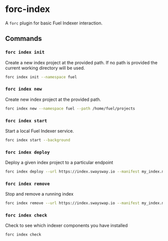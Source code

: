 # forc-index

A `forc` plugin for basic Fuel Indexer interaction.

## Commands

### `forc index init`

Create a new index project at the provided path. If no path is provided the current working directory will be used.

```bash
forc index init --namespace fuel
```

### `forc index new`

Create new index project at the provided path.

```bash
forc index new --namespace fuel --path /home/fuel/projects
```

### `forc index start`

Start a local Fuel Indexer service.

```bash
forc index start --background
```

### `forc index deploy`

Deploy a given index project to a particular endpoint

```bash
forc index deploy --url https://index.swaysway.io --manifest my_index.manifest.yaml
```

### `forc index remove`

Stop and remove a running index

```bash
forc index remove --url https://index.swayswap.io --manifest my_index.manifest.yaml
```

### `forc index check`

Check to see which indexer components you have installed

```bash
forc index check
```
